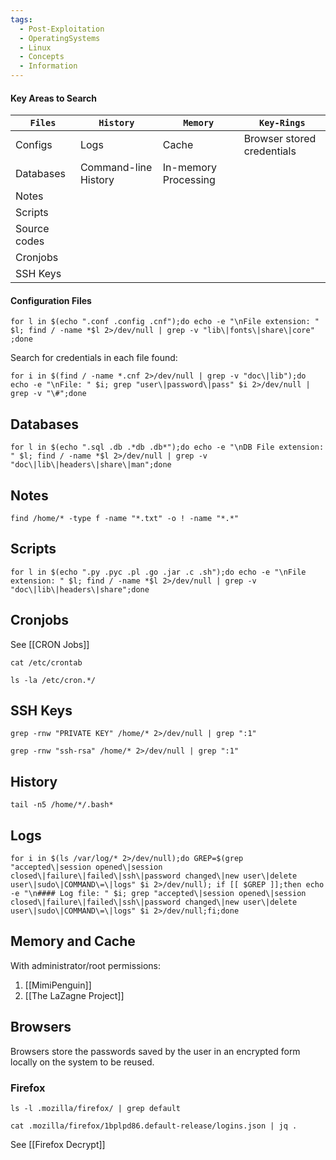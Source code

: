 ```yaml
---
tags:
  - Post-Exploitation
  - OperatingSystems
  - Linux
  - Concepts
  - Information
---
```

#### Key Areas to Search  

| **`Files`**  | **`History`**        | **`Memory`**         | **`Key-Rings`**            |
| ------------ | -------------------- | -------------------- | -------------------------- |
| Configs      | Logs                 | Cache                | Browser stored credentials |
| Databases    | Command-line History | In-memory Processing |                            |
| Notes        |                      |                      |                            |
| Scripts      |                      |                      |                            |
| Source codes |                      |                      |                            |
| Cronjobs     |                      |                      |                            |
| SSH Keys     |                      |                      |                            |

#### Configuration Files

```shell-session
for l in $(echo ".conf .config .cnf");do echo -e "\nFile extension: " $l; find / -name *$l 2>/dev/null | grep -v "lib\|fonts\|share\|core" ;done
```

Search for credentials in each file found:

```shell-session
for i in $(find / -name *.cnf 2>/dev/null | grep -v "doc\|lib");do echo -e "\nFile: " $i; grep "user\|password\|pass" $i 2>/dev/null | grep -v "\#";done
```

## Databases 

```shell-session
for l in $(echo ".sql .db .*db .db*");do echo -e "\nDB File extension: " $l; find / -name *$l 2>/dev/null | grep -v "doc\|lib\|headers\|share\|man";done
```

## Notes 

```shell-session
find /home/* -type f -name "*.txt" -o ! -name "*.*"
```

## Scripts

```shell-session
for l in $(echo ".py .pyc .pl .go .jar .c .sh");do echo -e "\nFile extension: " $l; find / -name *$l 2>/dev/null | grep -v "doc\|lib\|headers\|share";done
```

## Cronjobs

See [[CRON Jobs]]

```shell-session
cat /etc/crontab 
```

```shell-session
ls -la /etc/cron.*/
```


## SSH Keys

```shell-session
grep -rnw "PRIVATE KEY" /home/* 2>/dev/null | grep ":1"
```

```shell-session
grep -rnw "ssh-rsa" /home/* 2>/dev/null | grep ":1"
```

## History

```shell-session
tail -n5 /home/*/.bash*
```

## Logs 

```shell-session
for i in $(ls /var/log/* 2>/dev/null);do GREP=$(grep "accepted\|session opened\|session closed\|failure\|failed\|ssh\|password changed\|new user\|delete user\|sudo\|COMMAND\=\|logs" $i 2>/dev/null); if [[ $GREP ]];then echo -e "\n#### Log file: " $i; grep "accepted\|session opened\|session closed\|failure\|failed\|ssh\|password changed\|new user\|delete user\|sudo\|COMMAND\=\|logs" $i 2>/dev/null;fi;done
```

## Memory and Cache

With administrator/root permissions:

1. [[MimiPenguin]]
2. [[The LaZagne Project]]

## Browsers

Browsers store the passwords saved by the user in an encrypted form locally on the system to be reused.

### Firefox

```shell-session
ls -l .mozilla/firefox/ | grep default 
```

```shell-session
cat .mozilla/firefox/1bplpd86.default-release/logins.json | jq .
```

See [[Firefox Decrypt]]